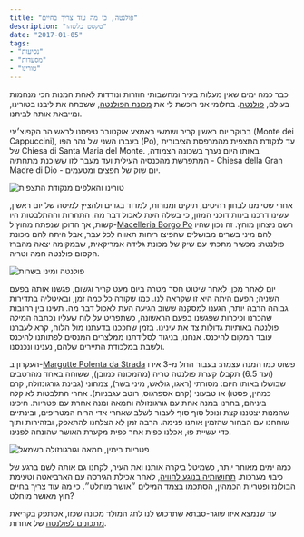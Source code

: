```yaml
---
title: "פולנטה, כי מה עוד צריך בחיים"
description: "טקסט כלשהו"
date: "2017-01-05"
tags:
- "נסיעות"
- "מסעדות"
- "טורינו"
---
```


כבר כמה ימים שאין מעלות בעיר ומחשבותי חוזרות ונודדות לאחת המנות הכי מנחמות בעולם, [פולנטה](https://en.wikipedia.org/wiki/Polenta). בחלומי אני רוכשת לי את [מכונת הפולנטה](https://www.grandicucineitalia.it/en/sale/1188/polenta-maker/P.5/machine-automatic-cooking-polenta-production-kg-manual-controls), ששבתה את ליבנו בטורינו, ומייבאת אותה לביתנו.

בבוקר יום ראשון קריר ושמשי באמצע אוקטובר טיפסנו לראש הר הקפוצ׳יני (Monte dei Cappuccini), בעברו השני של נהר הפו (Po), עד לנקודת התצפית מהמרפסת הציבורית של Chiesa di Santa Maria del Monte. באותו היום נערך בשכונה הצמודה, המתפרשת מהכנסיה העילית ועד מעבר לזו ששוכנת מתחתיה - Chiesa della Gran Madre di Dio - יום שוק של חפצים ומטעמים.

![טורינו והאלפים מנקודת התצפית](https://air-freelance.com/photos/all-you-need-is-polenta3.jpg "טורינו והאלפים מנקודת התצפית")

אחרי שסיימנו לבחון רהיטים, תיקים ומנורות, למדוד בגדים ולהציץ למיסה של יום ראשון, עשינו דרכנו בינות דוכני המזון, כי בשלה העת לאכול דבר מה. התחרות וההתלבטות היו קשות, אך הדוכן שנפתח מחוץ ל-[Macelleria Borgo Po](https://www.facebook.com/pages/category/Butcher-Shop/Macelleria-Borgo-po-1003390459721705/) רשם ניצחון מוחץ. זה נכון שהיו להם מיני בשרים מבושלים שהפיצו ריחות תאווה לכל עבר, אבל היתה להם מכונת פולנטה: מכשיר מתכתי עם שיק של מכונת גלידה אמריקאית, שבמקומה יצאה מהברז הקסום פולנטה חמה וטריה.

![פולנטה ומיני בשרות](https://air-freelance.com/photos/all-you-need-is-polenta2.jpg "פולנטה ומיני בשרות")

יום לאחר מכן, לאחר שיטוט חסר מטרה ביום מעט קריר וגשום, פגשנו אותה בפעם השניה; הפעם היתה היא זו שקראה לנו. כמו שקורה כל כמה זמן, ובאיטליה בתדירות גבוהה הרבה יותר, הגענו למסקנה ששוב הגיעה העת לאכול דבר מה. תעינו בין רחובות שהכרנו וכיכרות שפגשנו בפעם הראשונה, כשתפריט על לוח שעליו נכתבה המילה פולנטה באותיות גדולות צד את עינינו. בזמן שחככנו בדעתנו מול הלוח, קרא לעברנו עובד המקום להיכנס. אנחנו, בניגוד לסלידתנו ממלצרים המנסים לפתותנו להיכנס ולשבת במלכודת התיירים שלהם, נענינו ונכנסנו.

העקרון ב-[Margutte Polenta da Strada](https://www.facebook.com/marguttepolenta/) פשוט כמו המנה עצמה: בעבור החל מ-3 אירו (ועד 6.5) תקבלו קערת פולנטה טריה (מהמכונה כמובן), ששוחה באחד מהרטבים שבושלו באותו היום: מסורתי (ראגו, גולאש, מיני בשר), צמחוני (גבינת גורגונזולה, קרם כמהין, פסטו) או טבעוני (קרם אספרגוס, רוטב עגבניות). אחרי התלבטות לא קלה ביניהם, בחרנו במנה אחת עם גורגונזולה וחמאה ומנה אחרת עם פטריות. חיכינו שהמנות יצטננו קצת ונוכל סוף סוף לעבור לשלב שאחרי אדי הריח המטריפים, ובינתיים שוחחנו עם הבחור שהזמין אותנו פנימה. הרבה זמן לא הצלחנו להתאפק, ובזהירות ותוך כדי עשיית פוּ, אכלנו כפית אחר כפית מקערת האושר שהונחה לפנינו.

![פטריות בימין, חמאה וגורגונזולה בשמאל](https://air-freelance.com/photos/all-you-need-is-polenta1.jpg "פטריות בימין, חמאה וגורגונזולה בשמאל")

כמה ימים מאוחר יותר, כשמיטל ביקרה אותנו ואת העיר, לקחנו גם אותה לשם ברגע של כיבוי מערכות. [תחושותיה בנוגע לחוויה](https://ayearinnice.wordpress.com/2016/11/05/turin/), לאחר אכילת הגירסה עם הארביאטה וטעימת הבולונז ופטריות הכמהין, הסתכמו בצמד המילים ״אושר מוחלט״. כי מה עוד צריך בחיים חוץ מאושר מוחלט?

עד שנמצא איזו שוגר-סבתא שתרכוש לנו לחג המולד מכונה שכזו, אסתפק בקריאת [מתכונים לפולנטה](https://www.zetaim.com/archives/2016/mushroom-polenta) של אחרות.
